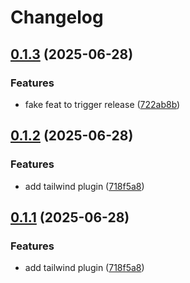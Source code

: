 # Changelog

## [0.1.3](https://github.com/Prodeko/design-system/compare/tw-v0.1.2...tw-v0.1.3) (2025-06-28)


### Features

* fake feat to trigger release ([722ab8b](https://github.com/Prodeko/design-system/commit/722ab8b88c1ca59b7ad38e9d18e448a144658a35))

## [0.1.2](https://github.com/Prodeko/design-system/compare/tw-v0.1.1...tw-v0.1.2) (2025-06-28)


### Features

* add tailwind plugin ([718f5a8](https://github.com/Prodeko/design-system/commit/718f5a895eed468bfd9a352851fe3e469357a79d))

## [0.1.1](https://github.com/Prodeko/design-system/compare/tw-v0.1.0...tw-v0.1.1) (2025-06-28)


### Features

* add tailwind plugin ([718f5a8](https://github.com/Prodeko/design-system/commit/718f5a895eed468bfd9a352851fe3e469357a79d))
